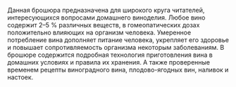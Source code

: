 <!--2024-03-03 21:46:08-->
Данная брошюра предназначена для широкого круга читателей, интересующихся вопросами домашнего виноделия. Любое вино содержит 2–5 % различных веществ, в гомеопатических дозах положительно влияющих на организм человека. Умеренное потребление вина дополняет питание человека, укрепляет его здоровье и повышает сопротивляемость организма некоторым заболеваниям.
    В брошюре содержится подробная технология приготовления вина в домашних условиях и правила их хранения. А также проверенные временем рецепты виноградного вина, плодово-ягодных вин, наливок и настоек.